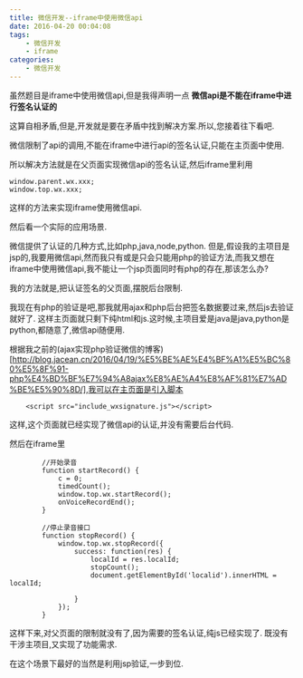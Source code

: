 ```yaml
---
title: 微信开发--iframe中使用微信api
date: 2016-04-20 00:04:08
tags:
    - 微信开发
    - iframe
categories:
    - 微信开发
---
```

虽然题目是iframe中使用微信api,但是我得声明一点
**微信api是不能在iframe中进行签名认证的**

这算自相矛盾,但是,开发就是要在矛盾中找到解决方案.所以,您接着往下看吧.
<!-- more -->
微信限制了api的调用,不能在iframe中进行api的签名认证,只能在主页面中使用.

所以解决方法就是在父页面实现微信api的签名认证,然后iframe里利用

```
window.parent.wx.xxx;
window.top.wx.xxx;
```
这样的方法来实现iframe使用微信api.

然后看一个实际的应用场景.

微信提供了认证的几种方式,比如php,java,node,python.
但是,假设我的主项目是jsp的,我要用微信api,然而我只有或是只会只能用php的验证方法,而我又想在iframe中使用微信api,我不能让一个jsp页面同时有php的存在,那该怎么办?

我的方法就是,把认证签名的父页面,摆脱后台限制.

我现在有php的验证是吧,那我就用ajax和php后台把签名数据要过来,然后js去验证就好了.
这样主页面就只剩下纯html和js.这时候,主项目爱是java是java,python是python,都随意了,微信api随便用.

根据我之前的(ajax实现php验证微信的博客)[http://blog.jacean.cn/2016/04/19/%E5%BE%AE%E4%BF%A1%E5%BC%80%E5%8F%91-php%E4%BD%BF%E7%94%A8ajax%E8%AE%A4%E8%AF%81%E7%AD%BE%E5%90%8D/],我可以在主页面是引入脚本

```
    <script src="include_wxsignature.js"></script>
```
这样,这个页面就已经实现了微信api的认证,并没有需要后台代码.

然后在iframe里

```
        //开始录音
        function startRecord() {
            c = 0;
            timedCount();
            window.top.wx.startRecord();
            onVoiceRecordEnd();
        }

        //停止录音接口
        function stopRecord() {
            window.top.wx.stopRecord({
                success: function(res) {
                    localId = res.localId;
                    stopCount();
                    document.getElementById('localid').innerHTML = localId;

                }
            });
        }
```

这样下来,对父页面的限制就没有了,因为需要的签名认证,纯js已经实现了.
既没有干涉主项目,又实现了功能需求.

在这个场景下最好的当然是利用jsp验证,一步到位.

